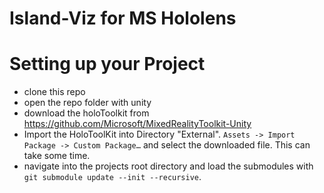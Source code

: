 ﻿# Island-Viz for MS Hololens


# Setting up your Project

* clone this repo
* open the repo folder with unity
* download the holoToolkit from https://github.com/Microsoft/MixedRealityToolkit-Unity
* Import the HoloToolKit into Directory "External". `Assets -> Import Package -> Custom Package…` and select the downloaded file. This can take some time. 
* navigate into the projects root directory and load the submodules with `git submodule update --init --recursive`.

